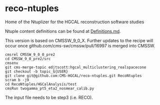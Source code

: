 # reco-ntuples
Home of the Ntuplizer for the HGCAL reconstruction software studies

Ntuple content definitions can be found at [Definitions.md](Definitions.md).

This version is based on CMSSW_9_0_X. Further updates to the recipe will occur once github.com/cms-sw/cmssw/pull/16997 is merged into CMSSW.

```
cmsrel CMSSW_9_0_0_pre2
cd CMSSW_9_0_pre2/src
cmsenv
git cms-merge-topic edjtscott:hgcal_multiclustering_realspacecone
git checkout -b topic_${USER}
git clone git@github.com:CMS-HGCAL/reco-ntuples.git RecoNtuples
scram b -j9
cd RecoNtuples/HGCalAnalysis/test
cmsRun twogamma_pt5_eta2_nosmear_calib.py
```

The input file needs to be step3 (i.e. RECO).
